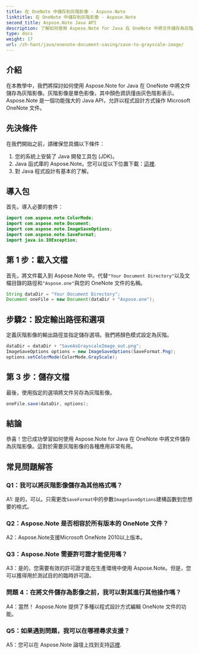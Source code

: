 ```yaml
---
title: 在 OneNote 中儲存到灰階影像 - Aspose.Note
linktitle: 在 OneNote 中儲存到灰階影像 - Aspose.Note
second_title: Aspose.Note Java API
description: 了解如何使用 Aspose.Note for Java 在 OneNote 中將文件儲存為灰階影像。以程式設計方式輕鬆操作 Microsoft OneNote 文件。
type: docs
weight: 17
url: /zh-hant/java/onenote-document-saving/save-to-grayscale-image/
---
```

## 介紹

在本教學中，我們將探討如何使用 Aspose.Note for Java 在 OneNote 中將文件儲存為灰階影像。灰階影像是單色影像，其中顏色資訊僅由灰色陰影表示。 Aspose.Note 是一個功能強大的 Java API，允許以程式設計方式操作 Microsoft OneNote 文件。

## 先決條件

在我們開始之前，請確保您具備以下條件：

1. 您的系統上安裝了 Java 開發工具包 (JDK)。
2.  Java 函式庫的 Aspose.Note。您可以從以下位置下載：[這裡](https://releases.aspose.com/note/java/).
3. 對 Java 程式設計有基本的了解。

## 導入包

首先，導入必要的套件：

```java
import com.aspose.note.ColorMode;
import com.aspose.note.Document;
import com.aspose.note.ImageSaveOptions;
import com.aspose.note.SaveFormat;
import java.io.IOException;
```

## 第 1 步：載入文檔

首先，將文件載入到 Aspose.Note 中。代替`"Your Document Directory"`以及文檔目錄的路徑和`"Aspose.one"`與您的 OneNote 文件的名稱。

```java
String dataDir = "Your Document Directory";
Document oneFile = new Document(dataDir + "Aspose.one");
```

## 步驟2：設定輸出路徑和選項

定義灰階影像的輸出路徑並指定儲存選項。我們將顏色模式設定為灰階。

```java
dataDir = dataDir + "SaveAsGrayscaleImage_out.png";
ImageSaveOptions options = new ImageSaveOptions(SaveFormat.Png);
options.setColorMode(ColorMode.GrayScale);
```

## 第 3 步：儲存文檔

最後，使用指定的選項將文件另存為灰階影像。

```java
oneFile.save(dataDir, options);
```

## 結論

恭喜！您已成功學習如何使用 Aspose.Note for Java 在 OneNote 中將文件儲存為灰階影像。這對於需要灰階影像的各種應用非常有用。

## 常見問題解答

### Q1：我可以將灰階影像儲存為其他格式嗎？

 A1: 是的，可以。只需更改`SaveFormat`中的參數`ImageSaveOptions`建構函數到您想要的格式。

### Q2：Aspose.Note 是否相容於所有版本的 OneNote 文件？

A2：Aspose.Note支援Microsoft OneNote 2010以上版本。

### Q3：Aspose.Note 需要許可證才能使用嗎？

A3：是的，您需要有效的許可證才能在生產環境中使用 Aspose.Note。但是，您可以獲得用於測試目的的臨時許可證。

### 問題 4：在將文件儲存為影像之前，我可以對其進行其他操作嗎？

A4：當然！ Aspose.Note 提供了多種以程式設計方式編輯 OneNote 文件的功能。

### Q5：如果遇到問題，我可以在哪裡尋求支援？

A5：您可以在 Aspose.Note 論壇上找到支持[這裡](https://forum.aspose.com/c/note/28).